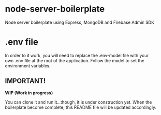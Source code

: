 # node-server-boilerplate
 Node server boilerplate using Express, MongoDB and Firebase Admin SDK
 
# .env file
 In order to it work, you will need to replace the .env-model file with your own .env file at the root of the application.
 Follow the model to set the environment variables.
 
## IMPORTANT!
**WIP (Work in progress)**
 
 You can clone it and run it...though, it is under construction yet.
 When the boilerplate become complete, this README file will be updated accordingly.
